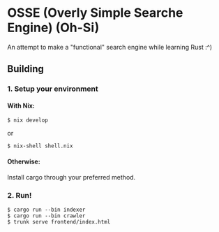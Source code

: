 # OSSE (Overly Simple Searche Engine) (Oh-Si)

An attempt to make a "functional" search engine while learning Rust :^)

## Building

### 1. Setup your environment

#### With Nix:
```
$ nix develop
```
or
```
$ nix-shell shell.nix
```

#### Otherwise:

Install cargo through your preferred method.


### 2. Run!

```
$ cargo run --bin indexer
$ cargo run --bin crawler
$ trunk serve frontend/index.html
```
